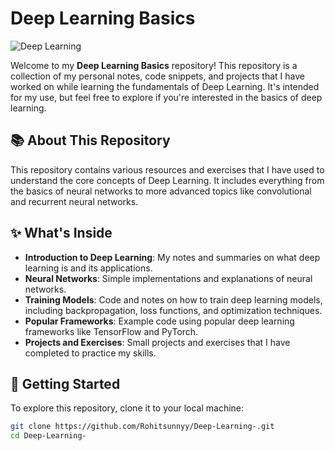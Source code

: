 # Deep Learning Basics

![Deep Learning](https://media.giphy.com/media/26tn33aiTi1jkl6H6/giphy.gif)

Welcome to my **Deep Learning Basics** repository! This repository is a collection of my personal notes, code snippets, and projects that I have worked on while learning the fundamentals of Deep Learning. It's intended for my use, but feel free to explore if you're interested in the basics of deep learning.

## 📚 About This Repository
 
This repository contains various resources and exercises that I have used to understand the core concepts of Deep Learning. It includes everything from the basics of neural networks to more advanced topics like convolutional and recurrent neural networks.

## ✨ What's Inside 

- **Introduction to Deep Learning**: My notes and summaries on what deep learning is and its applications.
- **Neural Networks**: Simple implementations and explanations of neural networks.
- **Training Models**: Code and notes on how to train deep learning models, including backpropagation, loss functions, and optimization techniques.
- **Popular Frameworks**: Example code using popular deep learning frameworks like TensorFlow and PyTorch.
- **Projects and Exercises**: Small projects and exercises that I have completed to practice my skills.

## 🚀 Getting Started

To explore this repository, clone it to your local machine:

```bash
git clone https://github.com/Rohitsunnyy/Deep-Learning-.git
cd Deep-Learning-
